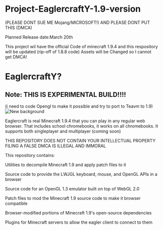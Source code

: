 # Project-EaglercraftY-1.9-version
(PLEASE DONT SUE ME Mojang/MICROSOFT!)
AND PLEASE DONT PUT THIS (DMCA)

Planned Release date:March 20th

This project wil have the official Code of minecraft  1.9.4 and this respository will be updated
(rip-off of 1.8.8 code) Assets will be Changed so I cannot get DMCA!
# EaglercraftY?

## Note: THIS IS EXPERIMENTAL BUILD!!!!
(i need to code Opengl to make it possible and try to port to Teavm to 1.9)
![New background](https://user-images.githubusercontent.com/67106394/222327411-689dd5e5-01c3-4455-8072-19dc2c307094.jpg)

Eaglercraft is real Minecraft 1.9.4 that you can play in any regular web browser. That includes school chromebooks, it works on all chromebooks. It supports both singleplayer and multiplayer (coming soon)

THIS REPOSITORY DOES NOT CONTAIN YOUR INTELLECTUAL PROPERTY 
FILING A FALSE DMCA IS ILLEGAL AND IMMORAL

This repository contains:

Utilities to decompile Minecraft 1.9 and apply patch files to it


Source code to provide the LWJGL keyboard, mouse, and OpenGL APIs in a browser


Source code for an OpenGL 1.3 emulator built on top of WebGL 2.0


Patch files to mod the Minecraft 1.9 source code to make it browser compatible


Browser-modified portions of Minecraft 1.9's open-source dependencies



Plugins for Minecraft servers to allow the eagler client to connect to them
